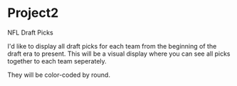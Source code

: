 # Project2
NFL Draft Picks 


I'd like to display all draft picks for each team from the beginning of the draft era to present. This will be a visual display where you can see all picks together to each team seperately. 

They will be color-coded by round.
